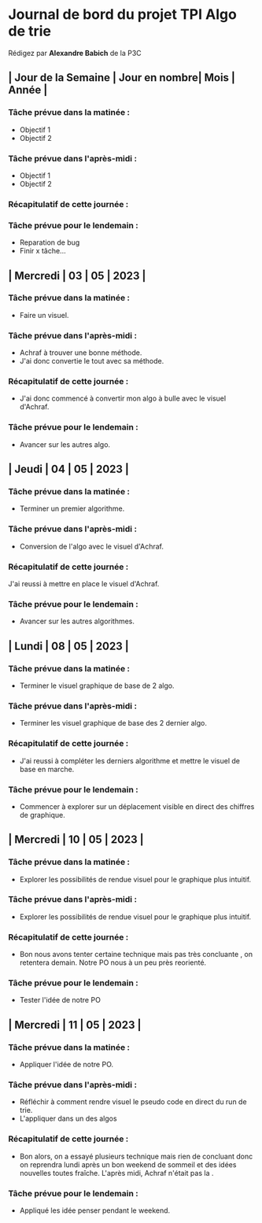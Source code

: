 # Journal de bord du projet TPI Algo de trie


Rédigez par **Alexandre Babich** de la P3C
 
## | Jour de la Semaine | Jour en nombre| Mois | Année | 
### Tâche prévue dans la matinée : <br>
- Objectif 1
- Objectif 2

### Tâche prévue dans l'après-midi : <br>
- Objectif 1
- Objectif 2

### Récapitulatif de cette journée :

### Tâche prévue pour le lendemain :
- Reparation de bug
- Finir x tâche...


## | Mercredi | 03 | 05 | 2023 | 
### Tâche prévue dans la matinée : <br>
- Faire un visuel.

### Tâche prévue dans l'après-midi : <br>
- Achraf à trouver une bonne méthode.
- J'ai donc convertie le tout avec sa méthode.

### Récapitulatif de cette journée :
- J'ai donc commencé à convertir mon algo à bulle avec le visuel d'Achraf.

### Tâche prévue pour le lendemain :
- Avancer sur les autres algo.





## | Jeudi | 04 | 05 | 2023 | 
### Tâche prévue dans la matinée : <br>
- Terminer un premier algorithme.

### Tâche prévue dans l'après-midi : <br>
- Conversion de l'algo avec le visuel d'Achraf.

### Récapitulatif de cette journée :
J'ai reussi à mettre en place le visuel d'Achraf.

### Tâche prévue pour le lendemain :
- Avancer sur les autres algorithmes.




## | Lundi | 08 | 05 | 2023 | 
### Tâche prévue dans la matinée : <br>
- Terminer le visuel graphique de base de 2 algo.

### Tâche prévue dans l'après-midi : <br>
- Terminer les visuel graphique de base des 2 dernier algo.

### Récapitulatif de cette journée :
- J'ai reussi à compléter les derniers algorithme et mettre le visuel de base en marche.

### Tâche prévue pour le lendemain :
- Commencer à explorer sur un déplacement visible en direct des chiffres de graphique.



## | Mercredi | 10 | 05 | 2023 | 
### Tâche prévue dans la matinée : <br>
- Explorer les possibilités de rendue visuel pour le graphique plus intuitif.

### Tâche prévue dans l'après-midi : <br>
- Explorer les possibilités de rendue visuel pour le graphique plus intuitif.

### Récapitulatif de cette journée :
- Bon nous avons tenter certaine technique mais pas très concluante , on retentera demain. Notre PO nous à un peu près reorienté.

### Tâche prévue pour le lendemain :
- Tester l'idée de notre PO


## | Mercredi | 11 | 05 | 2023 | 
### Tâche prévue dans la matinée : <br>
- Appliquer l'idée de notre PO.

### Tâche prévue dans l'après-midi : <br>
- Réfléchir à comment rendre visuel le pseudo code en direct du run de trie.
- L'appliquer dans un des algos

### Récapitulatif de cette journée :
- Bon alors, on a essayé plusieurs technique mais rien de concluant donc on reprendra lundi après un bon weekend de sommeil et des idées nouvelles toutes fraîche.
L'après midi, Achraf n'était pas la .

### Tâche prévue pour le lendemain :
- Appliqué les idée penser pendant le weekend.